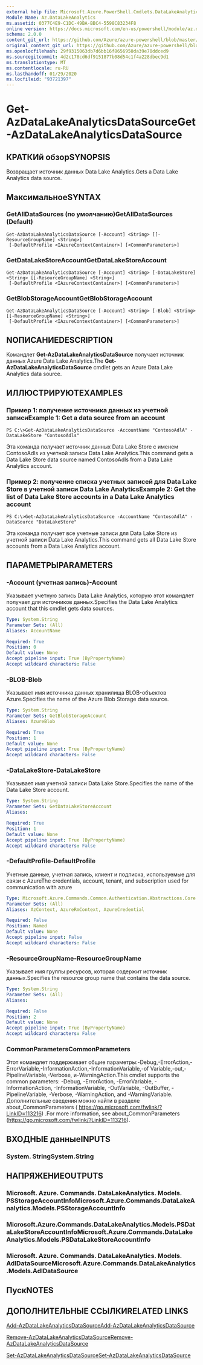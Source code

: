 ```yaml
---
external help file: Microsoft.Azure.PowerShell.Cmdlets.DataLakeAnalytics.dll-Help.xml
Module Name: Az.DataLakeAnalytics
ms.assetid: 0377C4E9-C1DC-49BA-BBC4-5598C83234F8
online version: https://docs.microsoft.com/en-us/powershell/module/az.datalakeanalytics/get-azdatalakeanalyticsdatasource
schema: 2.0.0
content_git_url: https://github.com/Azure/azure-powershell/blob/master/src/DataLakeAnalytics/DataLakeAnalytics/help/Get-AzDataLakeAnalyticsDataSource.md
original_content_git_url: https://github.com/Azure/azure-powershell/blob/master/src/DataLakeAnalytics/DataLakeAnalytics/help/Get-AzDataLakeAnalyticsDataSource.md
ms.openlocfilehash: 29f9315063db7d6bb16f8656950da39e70ddced9
ms.sourcegitcommit: 4d2c178cd6df9151877b08d54c1f4a228dbec9d1
ms.translationtype: MT
ms.contentlocale: ru-RU
ms.lasthandoff: 01/29/2020
ms.locfileid: "93721397"
---
```

# <span data-ttu-id="b9a1f-101">Get-AzDataLakeAnalyticsDataSource</span><span class="sxs-lookup"><span data-stu-id="b9a1f-101">Get-AzDataLakeAnalyticsDataSource</span></span>

## <span data-ttu-id="b9a1f-102">КРАТКИй обзор</span><span class="sxs-lookup"><span data-stu-id="b9a1f-102">SYNOPSIS</span></span>
<span data-ttu-id="b9a1f-103">Возвращает источник данных Data Lake Analytics.</span><span class="sxs-lookup"><span data-stu-id="b9a1f-103">Gets a Data Lake Analytics data source.</span></span>

## <span data-ttu-id="b9a1f-104">Максимальное</span><span class="sxs-lookup"><span data-stu-id="b9a1f-104">SYNTAX</span></span>

### <span data-ttu-id="b9a1f-105">GetAllDataSources (по умолчанию)</span><span class="sxs-lookup"><span data-stu-id="b9a1f-105">GetAllDataSources (Default)</span></span>
```
Get-AzDataLakeAnalyticsDataSource [-Account] <String> [[-ResourceGroupName] <String>]
 [-DefaultProfile <IAzureContextContainer>] [<CommonParameters>]
```

### <span data-ttu-id="b9a1f-106">GetDataLakeStoreAccount</span><span class="sxs-lookup"><span data-stu-id="b9a1f-106">GetDataLakeStoreAccount</span></span>
```
Get-AzDataLakeAnalyticsDataSource [-Account] <String> [-DataLakeStore] <String> [[-ResourceGroupName] <String>]
 [-DefaultProfile <IAzureContextContainer>] [<CommonParameters>]
```

### <span data-ttu-id="b9a1f-107">GetBlobStorageAccount</span><span class="sxs-lookup"><span data-stu-id="b9a1f-107">GetBlobStorageAccount</span></span>
```
Get-AzDataLakeAnalyticsDataSource [-Account] <String> [-Blob] <String> [[-ResourceGroupName] <String>]
 [-DefaultProfile <IAzureContextContainer>] [<CommonParameters>]
```

## <span data-ttu-id="b9a1f-108">NОПИСАНИЕ</span><span class="sxs-lookup"><span data-stu-id="b9a1f-108">DESCRIPTION</span></span>
<span data-ttu-id="b9a1f-109">Командлет **Get-AzDataLakeAnalyticsDataSource** получает источник данных Azure Data Lake Analytics.</span><span class="sxs-lookup"><span data-stu-id="b9a1f-109">The **Get-AzDataLakeAnalyticsDataSource** cmdlet gets an Azure Data Lake Analytics data source.</span></span>

## <span data-ttu-id="b9a1f-110">ИЛЛЮСТРИРУЮТ</span><span class="sxs-lookup"><span data-stu-id="b9a1f-110">EXAMPLES</span></span>

### <span data-ttu-id="b9a1f-111">Пример 1: получение источника данных из учетной записи</span><span class="sxs-lookup"><span data-stu-id="b9a1f-111">Example 1: Get a data source from an account</span></span>
```
PS C:\>Get-AzDataLakeAnalyticsDataSource -AccountName "ContosoAdlA" -DataLakeStore "ContosoAdls"
```

<span data-ttu-id="b9a1f-112">Эта команда получает источник данных Data Lake Store с именем ContosoAdls из учетной записи Data Lake Analytics.</span><span class="sxs-lookup"><span data-stu-id="b9a1f-112">This command gets a Data Lake Store data source named ContosoAdls from a Data Lake Analytics account.</span></span>

### <span data-ttu-id="b9a1f-113">Пример 2: получение списка учетных записей для Data Lake Store в учетной записи Data Lake Analytics</span><span class="sxs-lookup"><span data-stu-id="b9a1f-113">Example 2: Get the list of Data Lake Store accounts in a Data Lake Analytics account</span></span>
```
PS C:\>Get-AzDataLakeAnalyticsDataSource -AccountName "ContosoAdlA" -DataSource "DataLakeStore"
```

<span data-ttu-id="b9a1f-114">Эта команда получает все учетные записи для Data Lake Store из учетной записи Data Lake Analytics.</span><span class="sxs-lookup"><span data-stu-id="b9a1f-114">This command gets all Data Lake Store accounts from a Data Lake Analytics account.</span></span>

## <span data-ttu-id="b9a1f-115">ПАРАМЕТРЫ</span><span class="sxs-lookup"><span data-stu-id="b9a1f-115">PARAMETERS</span></span>

### <span data-ttu-id="b9a1f-116">-Account (учетная запись)</span><span class="sxs-lookup"><span data-stu-id="b9a1f-116">-Account</span></span>
<span data-ttu-id="b9a1f-117">Указывает учетную запись Data Lake Analytics, которую этот командлет получает для источников данных.</span><span class="sxs-lookup"><span data-stu-id="b9a1f-117">Specifies the Data Lake Analytics account that this cmdlet gets data sources.</span></span>

```yaml
Type: System.String
Parameter Sets: (All)
Aliases: AccountName

Required: True
Position: 0
Default value: None
Accept pipeline input: True (ByPropertyName)
Accept wildcard characters: False
```

### <span data-ttu-id="b9a1f-118">-BLOB</span><span class="sxs-lookup"><span data-stu-id="b9a1f-118">-Blob</span></span>
<span data-ttu-id="b9a1f-119">Указывает имя источника данных хранилища BLOB-объектов Azure.</span><span class="sxs-lookup"><span data-stu-id="b9a1f-119">Specifies the name of the Azure Blob Storage data source.</span></span>

```yaml
Type: System.String
Parameter Sets: GetBlobStorageAccount
Aliases: AzureBlob

Required: True
Position: 1
Default value: None
Accept pipeline input: True (ByPropertyName)
Accept wildcard characters: False
```

### <span data-ttu-id="b9a1f-120">-DataLakeStore</span><span class="sxs-lookup"><span data-stu-id="b9a1f-120">-DataLakeStore</span></span>
<span data-ttu-id="b9a1f-121">Указывает имя учетной записи Data Lake Store.</span><span class="sxs-lookup"><span data-stu-id="b9a1f-121">Specifies the name of the Data Lake Store account.</span></span>

```yaml
Type: System.String
Parameter Sets: GetDataLakeStoreAccount
Aliases:

Required: True
Position: 1
Default value: None
Accept pipeline input: True (ByPropertyName)
Accept wildcard characters: False
```

### <span data-ttu-id="b9a1f-122">-DefaultProfile</span><span class="sxs-lookup"><span data-stu-id="b9a1f-122">-DefaultProfile</span></span>
<span data-ttu-id="b9a1f-123">Учетные данные, учетная запись, клиент и подписка, используемые для связи с Azure</span><span class="sxs-lookup"><span data-stu-id="b9a1f-123">The credentials, account, tenant, and subscription used for communication with azure</span></span>

```yaml
Type: Microsoft.Azure.Commands.Common.Authentication.Abstractions.Core.IAzureContextContainer
Parameter Sets: (All)
Aliases: AzContext, AzureRmContext, AzureCredential

Required: False
Position: Named
Default value: None
Accept pipeline input: False
Accept wildcard characters: False
```

### <span data-ttu-id="b9a1f-124">-ResourceGroupName</span><span class="sxs-lookup"><span data-stu-id="b9a1f-124">-ResourceGroupName</span></span>
<span data-ttu-id="b9a1f-125">Указывает имя группы ресурсов, которая содержит источник данных.</span><span class="sxs-lookup"><span data-stu-id="b9a1f-125">Specifies the resource group name that contains the data source.</span></span>

```yaml
Type: System.String
Parameter Sets: (All)
Aliases:

Required: False
Position: 2
Default value: None
Accept pipeline input: True (ByPropertyName)
Accept wildcard characters: False
```

### <span data-ttu-id="b9a1f-126">CommonParameters</span><span class="sxs-lookup"><span data-stu-id="b9a1f-126">CommonParameters</span></span>
<span data-ttu-id="b9a1f-127">Этот командлет поддерживает общие параметры:-Debug,-ErrorAction,-ErrorVariable,-InformationAction,-InformationVariable,-of Variable,-out,-PipelineVariable,-Verbose, и-WarningAction.</span><span class="sxs-lookup"><span data-stu-id="b9a1f-127">This cmdlet supports the common parameters: -Debug, -ErrorAction, -ErrorVariable, -InformationAction, -InformationVariable, -OutVariable, -OutBuffer, -PipelineVariable, -Verbose, -WarningAction, and -WarningVariable.</span></span> <span data-ttu-id="b9a1f-128">Дополнительные сведения можно найти в разделе about_CommonParameters ( https://go.microsoft.com/fwlink/?LinkID=113216) .</span><span class="sxs-lookup"><span data-stu-id="b9a1f-128">For more information, see about_CommonParameters (https://go.microsoft.com/fwlink/?LinkID=113216).</span></span>

## <span data-ttu-id="b9a1f-129">ВХОДНЫЕ данные</span><span class="sxs-lookup"><span data-stu-id="b9a1f-129">INPUTS</span></span>

### <span data-ttu-id="b9a1f-130">System. String</span><span class="sxs-lookup"><span data-stu-id="b9a1f-130">System.String</span></span>

## <span data-ttu-id="b9a1f-131">НАПРЯЖЕНИЕ</span><span class="sxs-lookup"><span data-stu-id="b9a1f-131">OUTPUTS</span></span>

### <span data-ttu-id="b9a1f-132">Microsoft. Azure. Commands. DataLakeAnalytics. Models. PSStorageAccountInfo</span><span class="sxs-lookup"><span data-stu-id="b9a1f-132">Microsoft.Azure.Commands.DataLakeAnalytics.Models.PSStorageAccountInfo</span></span>

### <span data-ttu-id="b9a1f-133">Microsoft.Azure.Commands.DataLakeAnalytics.Models.PSDataLakeStoreAccountInfo</span><span class="sxs-lookup"><span data-stu-id="b9a1f-133">Microsoft.Azure.Commands.DataLakeAnalytics.Models.PSDataLakeStoreAccountInfo</span></span>

### <span data-ttu-id="b9a1f-134">Microsoft. Azure. Commands. DataLakeAnalytics. Models. AdlDataSource</span><span class="sxs-lookup"><span data-stu-id="b9a1f-134">Microsoft.Azure.Commands.DataLakeAnalytics.Models.AdlDataSource</span></span>

## <span data-ttu-id="b9a1f-135">Пуск</span><span class="sxs-lookup"><span data-stu-id="b9a1f-135">NOTES</span></span>

## <span data-ttu-id="b9a1f-136">ДОПОЛНИТЕЛЬНЫЕ ССЫЛКИ</span><span class="sxs-lookup"><span data-stu-id="b9a1f-136">RELATED LINKS</span></span>

[<span data-ttu-id="b9a1f-137">Add-AzDataLakeAnalyticsDataSource</span><span class="sxs-lookup"><span data-stu-id="b9a1f-137">Add-AzDataLakeAnalyticsDataSource</span></span>](./Add-AzDataLakeAnalyticsDataSource.md)

[<span data-ttu-id="b9a1f-138">Remove-AzDataLakeAnalyticsDataSource</span><span class="sxs-lookup"><span data-stu-id="b9a1f-138">Remove-AzDataLakeAnalyticsDataSource</span></span>](./Remove-AzDataLakeAnalyticsDataSource.md)

[<span data-ttu-id="b9a1f-139">Set-AzDataLakeAnalyticsDataSource</span><span class="sxs-lookup"><span data-stu-id="b9a1f-139">Set-AzDataLakeAnalyticsDataSource</span></span>](./Set-AzDataLakeAnalyticsDataSource.md)


